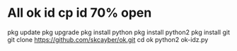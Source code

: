 # All ok id cp id 70% open
pkg update 
pkg upgrade 
pkg install python 
pkg install python2
pkg install git
git clone https://github.com/skcayber/ok.git
cd ok
python2 ok-idz.py
